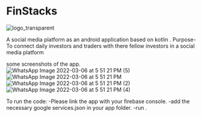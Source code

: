 # FinStacks
![logo_transparent](https://user-images.githubusercontent.com/64776514/156870642-bb001785-2b8f-4e59-8f9a-68dfb6a57adf.png)

A social media platform as an android application based on kotlin .
Purpose- To connect daily investors and traders with there fellow investors in a social media platform

some screenshots of the app.
![WhatsApp Image 2022-03-06 at 5 51 21 PM (5)](https://user-images.githubusercontent.com/64776514/159430068-d471143b-3c36-4f51-b611-1f16b2fc8326.jpeg)
![WhatsApp Image 2022-03-06 at 5 51 21 PM](https://user-images.githubusercontent.com/64776514/159429950-540d36e8-6114-4b02-935a-86bd3f945be9.jpeg)
![WhatsApp Image 2022-03-06 at 5 51 21 PM (2)](https://user-images.githubusercontent.com/64776514/159430017-2683907f-784e-4825-81dd-7d0cfdb54176.jpeg)
![WhatsApp Image 2022-03-06 at 5 51 21 PM (4)](https://user-images.githubusercontent.com/64776514/159430097-86b0d1a1-55e5-45d2-a176-7deec7ee5b39.jpeg)



To run the code:
-Please link the app with your firebase console.
-add the necessary google services.json in your app folder.
-run .

